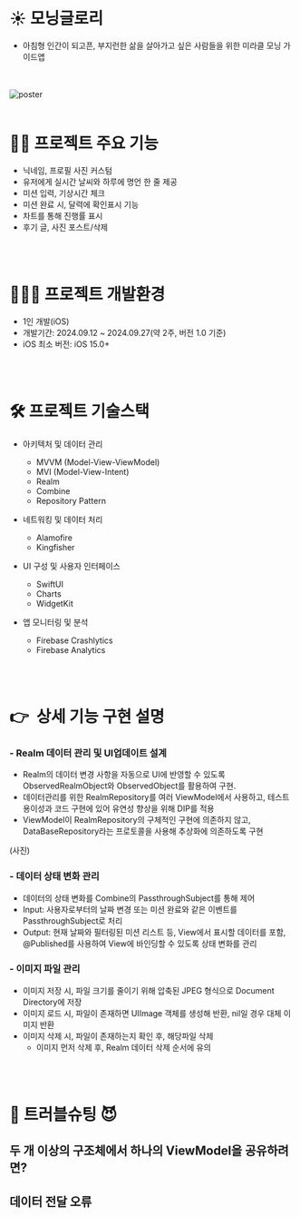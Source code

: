 

# ☀️ 모닝글로리 
- 아침형 인간이 되고픈, 부지런한 삶을 살아가고 싶은 사람들을 위한 미라클 모닝 가이드앱



<br> <br> 
    ![poster](./Morning.png)
<br> <br> 
# 🙋‍♀️ 프로젝트 주요 기능 
- 닉네임, 프로필 사진 커스텀
- 유저에게 실시간 날씨와 하루에 명언 한 줄 제공
- 미션 입력, 기상시간 체크
- 미션 완료 시, 달력에 확인표시 기능
- 차트를 통해 진행률 표시
- 후기 글, 사진 포스트/삭제

<br> <br> 

# 🧑🏻‍💻 프로젝트 개발환경
- 1인 개발(iOS)
- 개발기간: 2024.09.12 ~ 2024.09.27(약 2주, 버전 1.0 기준)
- iOS 최소 버전: iOS 15.0+   


<br> <br> 

   
# 🛠 프로젝트 기술스택
- 아키텍처 및 데이터 관리
    - MVVM (Model-View-ViewModel)
    - MVI (Model-View-Intent)
    - Realm
    - Combine
    - Repository Pattern 

- 네트워킹 및 데이터 처리
    - Alamofire
    - Kingfisher
- UI 구성 및 사용자 인터페이스
    - SwiftUI
    - Charts
    - WidgetKit
- 앱 모니터링 및 분석
    - Firebase Crashlytics
    - Firebase Analytics


<br> <br> 
# 👉  상세 기능 구현 설명

### - Realm 데이터 관리 및 UI업데이트 설계

- Realm의 데이터 변경 사항을 자동으로 UI에 반영할 수 있도록 ObservedRealmObject와 ObservedObject를 활용하여 구현.  
- 데이터관리를 위한 RealmRepository를 여러 ViewModel에서 사용하고, 테스트 용이성과 코드 구현에 있어 유연성 향상을 위해 DIP를 적용 
- ViewModel이 RealmRepository의 구체적인 구현에 의존하지 않고, DataBaseRepository라는 프로토콜을 사용해 추상화에 의존하도록 구현

(사진)

### - 데이터 상태 변화 관리
  - 데이터의 상태 변화를 Combine의 PassthroughSubject를 통해  제어
  - Input: 사용자로부터의 날짜 변경 또는 미션 완료와 같은 이벤트를 PassthroughSubject로 처리 
- Output: 현재 날짜와 필터링된 미션 리스트 등, View에서 표시할 데이터를 포함, @Published를 사용하여 View에 바인딩할 수 있도록 상태 변화를 관리


### - 이미지 파일 관리
- 이미지 저장 시, 파일 크기를 줄이기 위해 압축된 JPEG 형식으로 Document Directory에 저장
- 이미지 로드 시, 파일이 존재하면 UIImage 객체를 생성해 반환, nil일 경우 대체 이미지 반환
- 이미지 삭제 시, 파일이 존재하는지 확인 후, 해당파일 삭제   
  - 이미지 먼저 삭제 후, Realm 데이터 삭제 순서에 유의

<br> <br> 
# 👿 트러블슈팅 😈


## 두 개 이상의 구조체에서 하나의 ViewModel을 공유하려면?


## 데이터 전달 오류









